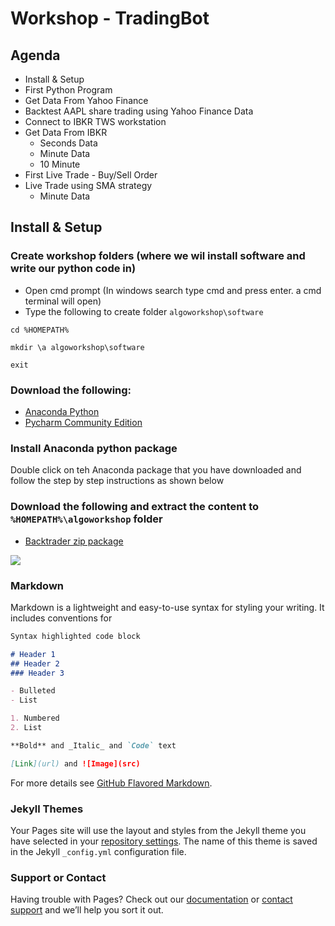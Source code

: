 # Workshop - TradingBot


## Agenda

* Install & Setup
* First Python Program
* Get Data From Yahoo Finance
* Backtest AAPL share trading using Yahoo Finance Data
* Connect to IBKR TWS workstation
* Get Data From IBKR
  * Seconds Data
  * Minute Data
  * 10 Minute
* First Live Trade - Buy/Sell Order
* Live Trade using SMA strategy
  * Minute Data



## Install & Setup

### Create workshop folders (where we wil install software and write our python code in)
* Open cmd prompt (In windows search type cmd and press enter. a cmd terminal will open)
* Type the following to create folder `algoworkshop\software`

```
cd %HOMEPATH%

mkdir \a algoworkshop\software

exit
```

### Download the following:
* [Anaconda Python](https://repo.anaconda.com/archive/Anaconda3-2021.05-Windows-x86_64.exe)
* [Pycharm Community Edition](https://www.jetbrains.com/pycharm/download/download-thanks.html?platform=windows&code=PCC)


### Install Anaconda python package

Double click on teh Anaconda package that you have downloaded and follow the step by step instructions as shown below



### Download the following and extract the content to `%HOMEPATH%\algoworkshop` folder
* [Backtrader zip package](https://ddtrades.github.io/autotrade/backtrader.zip)

![](https://ddtrades.github.io/autotrade/img/a-1.jpg)




### Markdown

Markdown is a lightweight and easy-to-use syntax for styling your writing. It includes conventions for

```markdown
Syntax highlighted code block

# Header 1
## Header 2
### Header 3

- Bulleted
- List

1. Numbered
2. List

**Bold** and _Italic_ and `Code` text

[Link](url) and ![Image](src)
```

For more details see [GitHub Flavored Markdown](https://guides.github.com/features/mastering-markdown/).

### Jekyll Themes

Your Pages site will use the layout and styles from the Jekyll theme you have selected in your [repository settings](https://github.com/ddtrades/autotrade/settings/pages). The name of this theme is saved in the Jekyll `_config.yml` configuration file.

### Support or Contact

Having trouble with Pages? Check out our [documentation](https://docs.github.com/categories/github-pages-basics/) or [contact support](https://support.github.com/contact) and we’ll help you sort it out.
